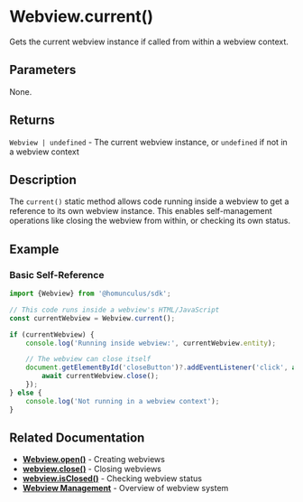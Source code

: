 # Webview.current()

Gets the current webview instance if called from within a webview context.

## Parameters

None.

## Returns

`Webview | undefined` - The current webview instance, or `undefined` if not in a webview context

## Description

The `current()` static method allows code running inside a webview to get a reference to its own webview instance. This
enables self-management operations like closing the webview from within, or checking its own status.

## Example

### Basic Self-Reference

```typescript
import {Webview} from '@homunculus/sdk';

// This code runs inside a webview's HTML/JavaScript
const currentWebview = Webview.current();

if (currentWebview) {
    console.log('Running inside webview:', currentWebview.entity);

    // The webview can close itself
    document.getElementById('closeButton')?.addEventListener('click', async () => {
        await currentWebview.close();
    });
} else {
    console.log('Not running in a webview context');
}
```

## Related Documentation

- **[Webview.open()](./open.md)** - Creating webviews
- **[webview.close()](./close.md)** - Closing webviews
- **[webview.isClosed()](./isClosed.md)** - Checking webview status
- **[Webview Management](./index.md)** - Overview of webview system